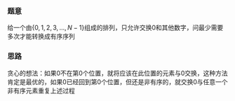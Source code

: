 ### 题意
给一个由$\{0,1,2,3,\ldots,N-1\}$组成的排列，只允许交换$0$和其他数字，问最少需要多次才能转换成有序序列

### 思路
贪心的想法：如果$0$不在第$0$个位置，就将应该在此位置的元素与$0$交换，这种方法肯定是最优的，如果$0$已经回到第$0$个位置，但还是非有序的，就交换$0$与任意一个非有序元素重复上述过程